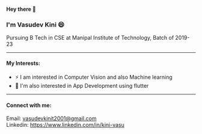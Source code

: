 #### Hey there 👋

### I'm Vasudev Kini 😄
Pursuing B Tech in CSE at Manipal Institute of Technology, Batch of 2019-23 

----
#### My Interests:

- ⚡ I am interested in Computer Vision and also Machine learning 
- 🌱 I'm also interested in App Development using flutter

----
#### Connect with me:
Email: vasudevkinit2001@gmail.com \
Linkedin: https://www.linkedin.com/in/kini-vasu




<!--
### Hi there 👋
**kinivasu/kinivasu** is a ✨ _special_ ✨ repository because its `README.md` (this file) appears on your GitHub profile.

Here are some ideas to get you started:

- 🔭 I’m currently working on ...
- 🌱 I’m currently learning ...
- 👯 I’m looking to collaborate on ...
- 🤔 I’m looking for help with ...
- 💬 Ask me about ...
- 📫 How to reach me: ...
- 😄 Pronouns: ...
- ⚡ Fun fact: ...
-->
